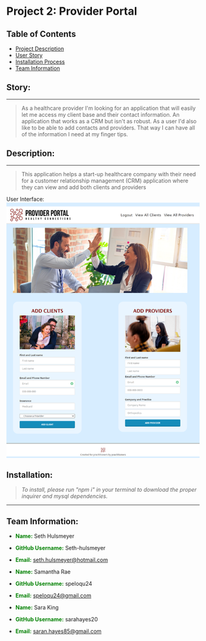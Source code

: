 # Project 2: Provider Portal

## Table of Contents

- [Project Description](#description)
- [User Story](#UserStory)
- [Installation Process](#installation)
- [Team Information](#team)

## Story:

---

> As a healthcare provider I'm looking for an application that will easily let me access my client base and their contact information. An application that works as a CRM but isn't as robust. As a user I'd also like to be able to add contacts and providers. That way I can have all of the information I need at my finger tips.

## Description:

---

> This application helps a start-up healthcare company with their need for a customer relationship management (CRM) application where they can view and add both clients and providers

User Interface:
![landing page](./public/assets/localhost_8085_members.png)

## Installation:

> _To install, please run "npm i" in your terminal to download the proper inquirer and mysql dependencies._

---

## Team Information:

- <span style="color:green">**Name:**</span> Seth Hulsmeyer
- <span style="color:green">**GitHub Username:**</span> Seth-hulsmeyer
- <span style="color:green">**Email:**</span> seth.hulsmeyer@hotmail.com

- <span style="color:green">**Name:**</span> Samantha Rae
- <span style="color:green">**GitHub Username:**</span> speloqu24
- <span style="color:green">**Email:**</span> speloqu24@gmail.com

- <span style="color:green">**Name:**</span> Sara King
- <span style="color:green">**GitHub Username:**</span> sarahayes20
- <span style="color:green">**Email:**</span> saran.hayes85@gmail.com
